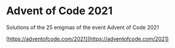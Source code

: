 # Advent of Code 2021
Solutions of the 25 enigmas of the event Advent of Code 2021

[https://adventofcode.com/2021](https://adventofcode.com/2021)
